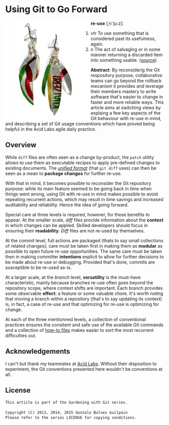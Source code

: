 Using Git to Go Forward
=======================

<img src="assets/reuse-243x310.png" alt="" align="left"/>

**re-use** [ˌriːˈjuːz]:

1. _vtr_ To use something that is considered past its usefulness, again.
2. _n_ The act of salvaging or in some manner returning a discarded item into something usable. ([source][wiktionary])

  [wiktionary]: https://en.wiktionary.org/wiki/reuse


**Abstract**: By reconsiderig the Git respository purpose, collaborative teams can go beyond the rollback mecanism it provides and leverage their members mastery to write software that's easier to change in faster and more reliable ways. This article aims at switching views by explaing a few key aspects of the Git behaviour with re-use in mind, and describing a set of Git usage conventions which have proved being helpful in the Acid Labs agile daily practice.

Overview
--------

While `diff` files are often seen as a change by-product, the `patch` utility allows to use them as executable recipes to apply pre-defined changes to existing documents. The _[unified format][unidiff]_ (that `git diff` uses) can then be seen as a mean to **package changes** for further re-use.

With that in mind, it becomes possible to reconsider the Git repository purpose: while its main feature seemed to be going back in time when things went wrong, using Git with re-use in mind makes possible to avoid repeating recurrent actions, which may result in time savings and increased auditability and reliability. Hence the idea of going forward.

Special care at three levels is required, however, for these benefits to appear. At the smaller scale, _diff_ files provide information about the **context** in which changes can be applied. Skilled developers should focus in ensuring their **readability**. _Diff_ files are not re-used by themselves.

At the _commit_ level, full actions are packaged (thats to say small collections of related changes); care must be taken first in making them as **modular** as possible to open future re-use opportunities. The same care must be taken then in making committer **intentions** explicit to allow for further decisions to be made about re-use or debugging. Provided that's done, commits are susceptible to be re-used as-is.

At a larger scale, at the _branch_ level, **versatility** is the must-have characteristic, mainly because branches re-use often goes beyond the repository scope, where context shifts are important. Each branch provides some observable **effect**: a feature or some valuable chore. It's worth noting that moving a branch within a repository (that's to say updating its context) is, in fact, a case of re-use and that optimizing for re-use is optimizing for change.

At each of the three mentionned levels, a collection of conventional practices ensures the consitent and safe use of the available Git commands and a collection of [how-to files][how-to] makes easier to sort the most recurrent difficulties out.

  [unidiff]: https://www.gnu.org/software/diffutils/manual/html_node/Context.html
  [how-to]: how-to

Acknowledgements
----------------

I can't but thank my teammates at [Acid Labs](https://github.com/acidlabs). Without their disposition to experiment, the Git conventions presented here wouldn't be conventions at all.

License
-------

    This article is part of the Gardening with Git series.

    Copyright (C) 2013, 2014, 2015 Gonzalo Bulnes Guilpain
    Please refer to the series LICENSE for copying conditions.

